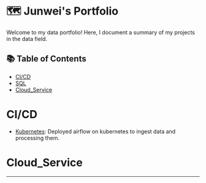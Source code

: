 # 🗺 Junwei's Portfolio

Welcome to my data portfolio! Here, I document a summary of my projects in the data field. 

## 📚 Table of Contents
- [CI/CD](#CI/CD)
- [SQL](#sql)
- [Cloud_Service](#Cloud_Service)
# CI/CD
-  [Kubernetes](https://github.com/Bigby-wolf2333/Kubernetes_Airflow): Deployed airflow on kubernetes to ingest data and processing them.

# Cloud_Service

***
